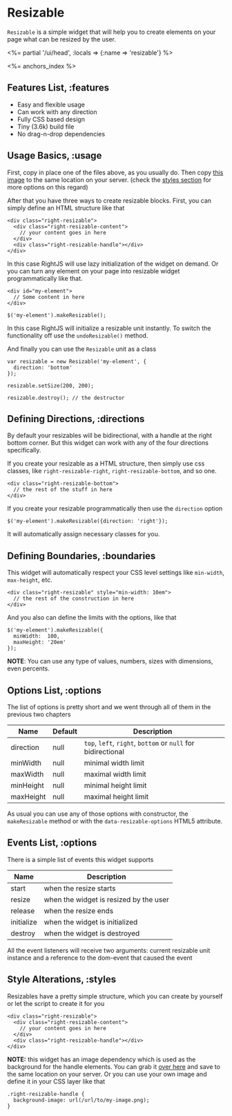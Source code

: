# Resizable

`Resizable` is a simple widget that will help you to create elements on your
page what can be resized by the user.

<%= partial '/ui/head', :locals => {:name => 'resizable'} %>

<%= anchors_index %>


## Features List, :features

* Easy and flexible usage
* Can work with any direction
* Fully CSS based design
* Tiny (3.6k) build file
* No drag-n-drop dependencies


## Usage Basics, :usage

First, copy in place one of the files above, as you usually do. Then copy
[this image](/images/rightjs-ui/resizable.png) to the same location on your
server. (check the [styles section](#styles) for more options on this regard)

After that you have three ways to create resizable blocks. First, you can
simply define an HTML structure like that

    <div class="right-resizable">
      <div class="right-resizable-content">
        // your content goes in here
      </div>
      <div class="right-resizable-handle"></div>
    </div>

In this case RightJS will use lazy initialization of the widget on demand.
Or you can turn any element on your page into resizable widget 
programmatically like that.

    <div id="my-element">
      // Some content in here
    </div>
    
    $('my-element').makeResizable();

In this case RightJS will initialize a resizable unit instantly. To switch the
functionality off use the `undoResizable()` method.

And finally you can use the `Resizable` unit as a class

    var resizable = new Resizable('my-element', {
      direction: 'bottom'
    });
    
    resizable.setSize(200, 200);
    
    resizable.destroy(); // the destructor


## Defining Directions, :directions

By default your resizables will be bidirectional, with a handle at the right 
bottom corner. But this widget can work with any of the four directions 
specifically.

If you create your resizable as a HTML structure, then simply use css classes,
like `right-resizable-right`, `right-resizable-bottom`, and so one.

    <div class="right-resizable-bottom">
      // the rest of the stuff in here
    </div>

If you create your resizable programmatically then use the `direction` option

    $('my-element').makeResizable({direction: 'right'});

It will automatically assign necessary classes for you.


## Defining Boundaries, :boundaries

This widget will automatically respect your CSS level settings like 
`min-width`, `max-height`, etc.

    <div class="right-resizable" style="min-width: 10em">
      // the rest of the construction in here
    </div>

And you also can define the limits with the options, like that

    $('my-element').makeResizable({
      minWidth:  100,
      maxHeight: '20em'
    });

__NOTE__: You can use any type of values, numbers, sizes with dimensions, even
percents.


## Options List, :options

The list of options is pretty short and we went through all of them in the
previous two chapters

Name      | Default | Description
----------|---------|-----------------------------------------------------
direction | null | `top`, `left`, `right`, `bottom` or `null` for bidirectional
minWidth  | null | minimal width limit
maxWidth  | null | maximal width limit
minHeight | null | minimal height limit
maxHeight | null | maximal height limit

As usual you can use any of those options with constructor, the 
`makeResizable` method or with the `data-resizable-options` HTML5 attribute.


## Events List, :options

There is a simple list of events this widget supports

Name       | Description
-----------|------------------------------------------
start      | when the resize starts
resize     | when the widget is resized by the user
release    | when the resize ends
initialize | when the widget is initialized
destroy    | when the widget is destroyed

All the event listeners will receive two arguments: current resizable unit
instance and a reference to the dom-event that caused the event


## Style Alterations, :styles

Resizables have a pretty simple structure, which you can create by yourself
or let the script to create it for you

    <div class="right-resizable">
      <div class="right-resizable-content">
        // your content goes in here
      </div>
      <div class="right-resizable-handle"></div>
    </div>

__NOTE:__ this widget has an image dependency which is used as the background
for the handle elements. You can grab it 
[over here](/images/rightjs-ui/resizable.png) and save to the same location
on your server. Or you can use your own image and define it in your CSS layer
like that

    .right-resizable-handle {
      background-image: url(/url/to/my-image.png);
    }



